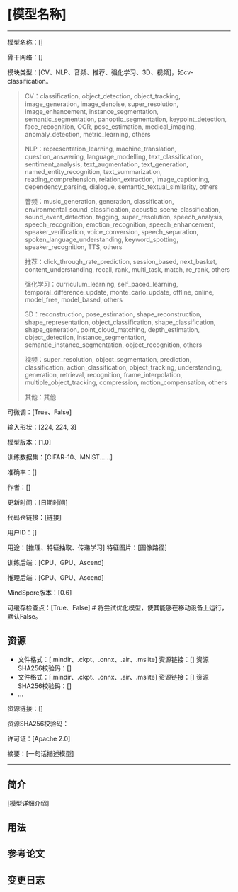 # [模型名称]

---

模型名称：[] <required>

骨干网络：[] <required>

模块类型：[CV、NLP、音频、推荐、强化学习、3D、视频]，如cv-classification。 <required>

> CV：classification, object_detection, object_tracking, image_generation, image_denoise, super_resolution, image_enhancement, instance_segmentation, semantic_segmentation, panoptic_segmentation, keypoint_detection, face_recognition, OCR, pose_estimation, medical_imaging, anomaly_detection, metric_learning, others
>
> NLP：representation_learning, machine_translation, question_answering, language_modelling, text_classification, sentiment_analysis, text_augmentation, text_generation, named_entity_recognition, text_summarization, reading_comprehension, relation_extraction, image_captioning, dependency_parsing, dialogue, semantic_textual_similarity, others
>
> 音频：music_generation, generation, classification, environmental_sound_classification, acoustic_scene_classification, sound_event_detection, tagging, super_resolution, speech_analysis, speech_recognition, emotion_recognition, speech_enhancement, speaker_verification, voice_conversion, speech_separation, spoken_language_understanding, keyword_spotting, speaker_recognition, TTS, others
>
> 推荐：click_through_rate_prediction, session_based, next_basket, content_understanding, recall, rank, multi_task, match, re_rank, others
>
> 强化学习：curriculum_learning, self_paced_learning, temporal_difference_update, monte_carlo_update, offline, online, model_free, model_based, others
>
> 3D：reconstruction, pose_estimation, shape_reconstruction, shape_representation, object_classification, shape_classification, shape_generation, point_cloud_matching, depth_estimation, object_detection, instance_segmentation, semantic_instance_segmentation, object_recognition, others
>
> 视频：super_resolution, object_segmentation, prediction, classification, action_classification, object_tracking, understanding, generation, retrieval, recognition, frame_interpolation, multiple_object_tracking, compression, motion_compensation, others
>
> 其他：其他

可微调：[True、False] <required>

输入形状：[224, 224, 3] <required>

模型版本：[1.0] <required>

训练数据集：[CIFAR-10、MNIST......]<optional>

准确率：[] <optional>

作者：[] <required>

更新时间：[日期时间] <required>

代码仓链接：[链接] <required>

用户ID：[] <required>

用途：[推理、特征抽取、传递学习] <required>
特征图片：[图像路径] <optional>

训练后端：[CPU、GPU、Ascend] <required>

推理后端：[CPU、GPU、Ascend] <optional>

MindSpore版本：[0.6] <required>

可缓存检查点：[True、False] # 将尝试优化模型，使其能够在移动设备上运行，默认False。

## 资源

  -
    文件格式：[.mindir、.ckpt、.onnx、.air、.mslite] <optional>
    资源链接：[] <optional>
    资源SHA256校验码：[] <optional>
  -
    文件格式：[.mindir、.ckpt、.onnx、.air、.mslite] <optional>
    资源链接：[] <optional>
    资源SHA256校验码：[] <optional>
  -
    ...

资源链接：[] <optional>

资源SHA256校验码：<optional>

许可证：[Apache 2.0] <required>

摘要：[一句话描述模型] <required>

---

## 简介

[模型详细介绍]

## 用法

## 参考论文

## 变更日志
